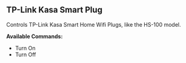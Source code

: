 ## TP-Link Kasa Smart Plug

Controls TP-Link Kasa Smart Home Wifi Plugs, like the HS-100 model.

**Available Commands:**
* Turn On
* Turn Off